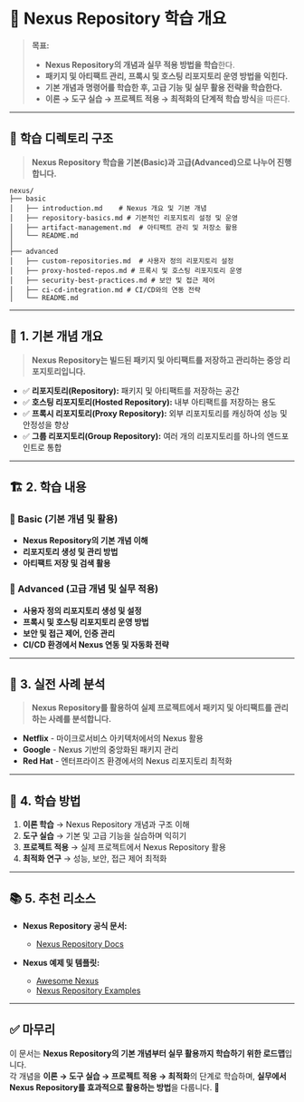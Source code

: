 # 📂 Nexus Repository 학습 개요

> **목표:**  
> - **Nexus Repository의 개념과 실무 적용 방법을 학습**한다.  
> - **패키지 및 아티팩트 관리, 프록시 및 호스팅 리포지토리 운영 방법을 익힌다.**  
> - **기본 개념과 명령어를 학습한 후, 고급 기능 및 실무 활용 전략을 학습한다.**  
> - **이론 → 도구 실습 → 프로젝트 적용 → 최적화의 단계적 학습 방식**을 따른다.  

---

## 📂 **학습 디렉토리 구조**  
> **Nexus Repository 학습을 기본(Basic)과 고급(Advanced)으로 나누어 진행합니다.**  

```
nexus/
├── basic
│   ├── introduction.md    # Nexus 개요 및 기본 개념
│   ├── repository-basics.md # 기본적인 리포지토리 설정 및 운영
│   ├── artifact-management.md  # 아티팩트 관리 및 저장소 활용
│   └── README.md
│
├── advanced
│   ├── custom-repositories.md  # 사용자 정의 리포지토리 설정
│   ├── proxy-hosted-repos.md # 프록시 및 호스팅 리포지토리 운영
│   ├── security-best-practices.md # 보안 및 접근 제어
│   ├── ci-cd-integration.md # CI/CD와의 연동 전략
│   └── README.md
```

---

## 📖 **1. 기본 개념 개요**
> **Nexus Repository는 빌드된 패키지 및 아티팩트를 저장하고 관리하는 중앙 리포지토리입니다.**

- ✅ **리포지토리(Repository):** 패키지 및 아티팩트를 저장하는 공간  
- ✅ **호스팅 리포지토리(Hosted Repository):** 내부 아티팩트를 저장하는 용도  
- ✅ **프록시 리포지토리(Proxy Repository):** 외부 리포지토리를 캐싱하여 성능 및 안정성을 향상  
- ✅ **그룹 리포지토리(Group Repository):** 여러 개의 리포지토리를 하나의 엔드포인트로 통합  

---

## 🏗 **2. 학습 내용**
### 📌 Basic (기본 개념 및 활용)
- **Nexus Repository의 기본 개념 이해**
- **리포지토리 생성 및 관리 방법**
- **아티팩트 저장 및 검색 활용**

### 📌 Advanced (고급 개념 및 실무 적용)
- **사용자 정의 리포지토리 생성 및 설정**
- **프록시 및 호스팅 리포지토리 운영 방법**
- **보안 및 접근 제어, 인증 관리**
- **CI/CD 환경에서 Nexus 연동 및 자동화 전략**

---

## 🚀 **3. 실전 사례 분석**
> **Nexus Repository를 활용하여 실제 프로젝트에서 패키지 및 아티팩트를 관리하는 사례를 분석합니다.**

- **Netflix** - 마이크로서비스 아키텍처에서의 Nexus 활용  
- **Google** - Nexus 기반의 중앙화된 패키지 관리  
- **Red Hat** - 엔터프라이즈 환경에서의 Nexus 리포지토리 최적화  

---

## 🎯 **4. 학습 방법**
1. **이론 학습** → Nexus Repository 개념과 구조 이해  
2. **도구 실습** → 기본 및 고급 기능을 실습하며 익히기  
3. **프로젝트 적용** → 실제 프로젝트에서 Nexus Repository 활용  
4. **최적화 연구** → 성능, 보안, 접근 제어 최적화  

---

## 📚 **5. 추천 리소스**
- **Nexus Repository 공식 문서:**  
  - [Nexus Repository Docs](https://help.sonatype.com/repomanager3)  

- **Nexus 예제 및 템플릿:**  
  - [Awesome Nexus](https://github.com/sonatype/awesome-nexus)  
  - [Nexus Repository Examples](https://github.com/sonatype/nexus-examples)  

---

## ✅ **마무리**
이 문서는 **Nexus Repository의 기본 개념부터 실무 활용까지 학습하기 위한 로드맵**입니다.  
각 개념을 **이론 → 도구 실습 → 프로젝트 적용 → 최적화**의 단계로 학습하며, **실무에서 Nexus Repository를 효과적으로 활용하는 방법**을 다룹니다. 🚀